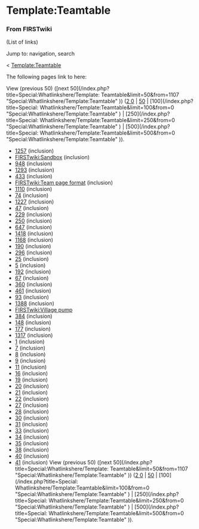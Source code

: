 # Template:Teamtable

### From FIRSTwiki

(List of links)

Jump to: navigation, search

&lt; [Template:Teamtable](/index.php?title=Template:Teamtable&redirect=no
"Template:Teamtable" )  

The following pages link to here:

View (previous 50) ([next 50](/index.php?title=Special:Whatlinkshere/Template:
Teamtable&limit=50&from=1107 "Special:Whatlinkshere/Template:Teamtable" )) ([2
0](/index.php?title=Special:Whatlinkshere/Template:Teamtable&limit=20&from=0
"Special:Whatlinkshere/Template:Teamtable" ) |
[50](/index.php?title=Special:Whatlinkshere/Template:Teamtable&limit=50&from=0
"Special:Whatlinkshere/Template:Teamtable" ) | [100](/index.php?title=Special:
Whatlinkshere/Template:Teamtable&limit=100&from=0
"Special:Whatlinkshere/Template:Teamtable" ) | [250](/index.php?title=Special:
Whatlinkshere/Template:Teamtable&limit=250&from=0
"Special:Whatlinkshere/Template:Teamtable" ) | [500](/index.php?title=Special:
Whatlinkshere/Template:Teamtable&limit=500&from=0
"Special:Whatlinkshere/Template:Teamtable" )).

  * [1257](/index.php/1257 "1257" ) (inclusion) 
  * [FIRSTwiki:Sandbox](/index.php/FIRSTwiki:Sandbox "FIRSTwiki:Sandbox" ) (inclusion) 
  * [948](/index.php/948 "948" ) (inclusion) 
  * [1293](/index.php/1293 "1293" ) (inclusion) 
  * [433](/index.php/433 "433" ) (inclusion) 
  * [FIRSTwiki:Team page format](/index.php/FIRSTwiki:Team_page_format "FIRSTwiki:Team page format" ) (inclusion) 
  * [1110](/index.php/1110 "1110" ) (inclusion) 
  * [74](/index.php/74 "74" ) (inclusion) 
  * [1227](/index.php/1227 "1227" ) (inclusion) 
  * [47](/index.php/47 "47" ) (inclusion) 
  * [229](/index.php/229 "229" ) (inclusion) 
  * [250](/index.php/250 "250" ) (inclusion) 
  * [647](/index.php/647 "647" ) (inclusion) 
  * [1418](/index.php/1418 "1418" ) (inclusion) 
  * [1168](/index.php/1168 "1168" ) (inclusion) 
  * [190](/index.php/190 "190" ) (inclusion) 
  * [296](/index.php/296 "296" ) (inclusion) 
  * [25](/index.php/25 "25" ) (inclusion) 
  * [5](/index.php/5 "5" ) (inclusion) 
  * [192](/index.php/192 "192" ) (inclusion) 
  * [67](/index.php/67 "67" ) (inclusion) 
  * [360](/index.php/360 "360" ) (inclusion) 
  * [461](/index.php/461 "461" ) (inclusion) 
  * [93](/index.php/93 "93" ) (inclusion) 
  * [1388](/index.php/1388 "1388" ) (inclusion) 
  * [FIRSTwiki:Village pump](/index.php/FIRSTwiki:Village_pump "FIRSTwiki:Village pump" )
  * [384](/index.php/384 "384" ) (inclusion) 
  * [148](/index.php/148 "148" ) (inclusion) 
  * [177](/index.php/177 "177" ) (inclusion) 
  * [1317](/index.php/1317 "1317" ) (inclusion) 
  * [1](/index.php/1 "1" ) (inclusion) 
  * [7](/index.php/7 "7" ) (inclusion) 
  * [8](/index.php/8 "8" ) (inclusion) 
  * [9](/index.php/9 "9" ) (inclusion) 
  * [11](/index.php/11 "11" ) (inclusion) 
  * [16](/index.php/16 "16" ) (inclusion) 
  * [19](/index.php/19 "19" ) (inclusion) 
  * [20](/index.php/20 "20" ) (inclusion) 
  * [21](/index.php/21 "21" ) (inclusion) 
  * [22](/index.php/22 "22" ) (inclusion) 
  * [27](/index.php/27 "27" ) (inclusion) 
  * [28](/index.php/28 "28" ) (inclusion) 
  * [30](/index.php/30 "30" ) (inclusion) 
  * [31](/index.php/31 "31" ) (inclusion) 
  * [33](/index.php/33 "33" ) (inclusion) 
  * [34](/index.php/34 "34" ) (inclusion) 
  * [35](/index.php/35 "35" ) (inclusion) 
  * [38](/index.php/38 "38" ) (inclusion) 
  * [40](/index.php/40 "40" ) (inclusion) 
  * [41](/index.php/41 "41" ) (inclusion) 
View (previous 50) ([next 50](/index.php?title=Special:Whatlinkshere/Template:
Teamtable&limit=50&from=1107 "Special:Whatlinkshere/Template:Teamtable" )) ([2
0](/index.php?title=Special:Whatlinkshere/Template:Teamtable&limit=20&from=0
"Special:Whatlinkshere/Template:Teamtable" ) |
[50](/index.php?title=Special:Whatlinkshere/Template:Teamtable&limit=50&from=0
"Special:Whatlinkshere/Template:Teamtable" ) | [100](/index.php?title=Special:
Whatlinkshere/Template:Teamtable&limit=100&from=0
"Special:Whatlinkshere/Template:Teamtable" ) | [250](/index.php?title=Special:
Whatlinkshere/Template:Teamtable&limit=250&from=0
"Special:Whatlinkshere/Template:Teamtable" ) | [500](/index.php?title=Special:
Whatlinkshere/Template:Teamtable&limit=500&from=0
"Special:Whatlinkshere/Template:Teamtable" )).

